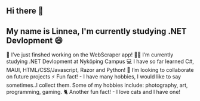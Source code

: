 ## Hi there 👋 
## My name is Linnea, I'm currently studying .NET Devlopment 😄

🤖 I’ve just finshed working on the WebScraper app!
👩‍💻 I’m currently studying .NET Devlopment at Nyköping Campus
💻 I have so far learned C#, MAUI, HTML/CSS/Javascript, Razor and Python!
👯 I’m looking to collaborate on future projects 
⚡ Fun fact! - I have many hobbies, I would like to say sometimes..I collect them. Some of my hobbies include: photography, art, programming, gaming.
🐈 Another fun fact! - I love cats and I have one! 


